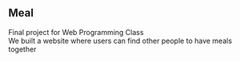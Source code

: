## Meal
Final project for Web Programming Class\
We built a website where users can find other people to have meals together
